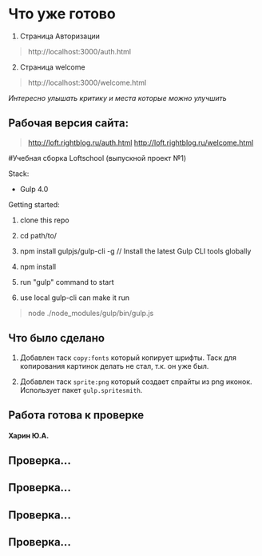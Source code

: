 # Что уже готово

1. Страница Авторизации

> http://localhost:3000/auth.html

2. Страница welcome

> http://localhost:3000/welcome.html

*Интересно улышать критику и места которые можно улучшить*


## Рабочая версия сайта:

> http://loft.rightblog.ru/auth.html
> http://loft.rightblog.ru/welcome.html


#Учебная сборка Loftschool (выпускной проект №1) 

Stack:
 - Gulp 4.0
 
Getting started:

1. clone this repo
2. cd path/to/
3. npm install gulpjs/gulp-cli -g  // Install the latest Gulp CLI tools globally
4. npm install
6. run "gulp" command to start

7. use local gulp-cli can make it run

> node ./node_modules/gulp/bin/gulp.js

## Что было сделано

1. Добавлен таск `copy:fonts` который копирует шрифты.
Таск для копирования картинок делать не стал, т.к. он уже был.

2. Добавлен таск `sprite:png` который создает спрайты из png иконок. Использует пакет `gulp.spritesmith`.

## Работа готова к проверке

#### Харин Ю.А.


## Проверка...
## Проверка...
## Проверка...
## Проверка...